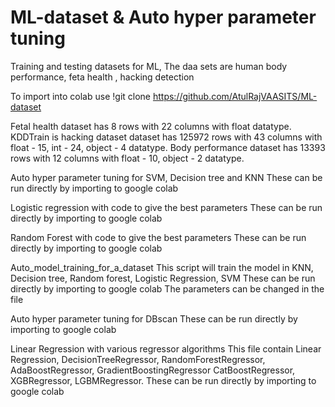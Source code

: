 # ML-dataset & Auto hyper parameter tuning
Training and testing datasets for ML, The daa sets are human body performance, feta health , hacking detection

To import into colab use
!git clone https://github.com/AtulRajVAASITS/ML-dataset

Fetal health dataset has 8 rows with 22 columns with float datatype.
KDDTrain is hacking dataset dataset has 125972 rows with 43 columns with float - 15, int - 24, object - 4 datatype.
Body performance dataset has 13393 rows with 12 columns with float - 10, object - 2 datatype.

Auto hyper parameter tuning for SVM, Decision tree and KNN
These can be run directly by importing to google colab

Logistic regression with code to give the best parameters
These can be run directly by importing to google colab

Random Forest with code to give the best parameters
These can be run directly by importing to google colab

Auto_model_training_for_a_dataset
This script will train the model in KNN, Decision tree, Random forest, Logistic Regression, SVM
These can be run directly by importing to google colab
The parameters can be changed in the file

Auto hyper parameter tuning for DBscan
These can be run directly by importing to google colab

Linear Regression with various regressor algorithms
This file contain Linear Regression, DecisionTreeRegressor, RandomForestRegressor, AdaBoostRegressor, GradientBoostingRegressor
CatBoostRegressor, XGBRegressor, LGBMRegressor.
These can be run directly by importing to google colab

